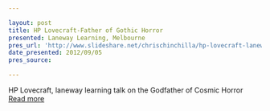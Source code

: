 ```yaml
---

layout: post
title: HP Lovecraft-Father of Gothic Horror
presented: Laneway Learning, Melbourne
pres_url: 'http://www.slideshare.net/chrischinchilla/hp-lovecraft-laneway-learning'
date_presented: 2012/09/05
pres_source:

---
```


HP Lovecraft, laneway learning talk on the Godfather of Cosmic Horror
 [Read more](http://www.slideshare.net/chrischinchilla/hp-lovecraft-laneway-learning)